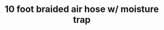 ---
title: "10 foot braided air hose w/ moisture trap"
price: "TBA"
desc: "Bez opisa"
img_path: "/assets/img/A.MIG-8657.jpg"
brand: AMMO
available: true
special_offer: false
soon: false
cat: "Alat-i-dodaci"
subcat: "AL-AMMO"
subsubcat: "Alati-AMMO-AIRBRUSH"
---